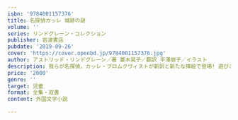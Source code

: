 ```yaml
---
isbn: '9784001157376'
title: 名探偵カッレ 城跡の謎
volume: ''
series: リンドグレーン・コレクション
publisher: 岩波書店
pubdate: '2019-09-26'
cover: 'https://cover.openbd.jp/9784001157376.jpg'
author: アストリッド・リンドグレーン／著 菱木晃子／翻訳 平澤朋子／イラスト
description: 我らが名探偵，カッレ・ブロムクヴィストが新訳と新たな挿絵で登場! 遊びと冒険の本格探偵児童小説．
price: '2000'
genre: ''
target: 児童
format: 全集・双書
content: 外国文学小説

---
```

